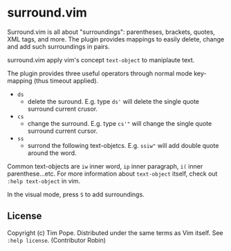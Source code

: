 # surround.vim <variation>

Surround.vim is all about "surroundings": parentheses, brackets, quotes,
XML tags, and more.  The plugin provides mappings to easily delete,
change and add such surroundings in pairs.

surround.vim apply vim's concept `text-object` to maniplaute text.

The plugin provides three useful operators through normal mode key-mapping (thus timeout applied).  
- `ds`
  - delete the suround. E.g. type `ds'` will delete the single quote surround current crusor.
- `cs`
  - change the surround. E.g. type `cs'"` will change the single quote surround current cursor.
- `ss`
  - surrond the following text-objetcs. E.g. `ssiw"` will add double quote around the word.

Common text-objects are `iw` inner word, `ip` inner paragraph, `i(` inner parenthese...etc.
For more information about `text-object` itself, check out `:help text-object` in vim. 

In the visual mode, press `S` to add surroundings.

## License

Copyright (c) Tim Pope.  Distributed under the same terms as Vim itself.
See `:help license`. (Contributor Robin)
